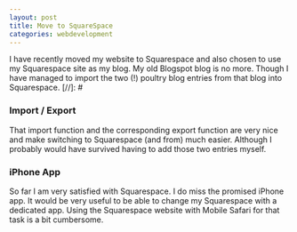 ```yaml
---
layout: post
title: Move to SquareSpace
categories: webdevelopment
---
```

I have recently moved my website to Squarespace and also chosen to use my Squarespace site as my blog. My old Blogspot blog is no more. Though I have managed to import the two (!) poultry blog entries from that blog into Squarespace.
[//]: #
<p>
<h3>Import / Export </h3>
That  import function and the corresponding export function are very nice and make switching to Squarespace (and from)  much easier. Although I probably would have survived having to add those two entries myself.</p>

<p>
<h3>iPhone App</h3>
So far I am&nbsp;very satisfied with Squarespace. I do miss the promised iPhone app. It would be very useful to be able to change my Squarespace with a dedicated app. Using  the Squarespace website with Mobile Safari for that task is a bit cumbersome.</p>